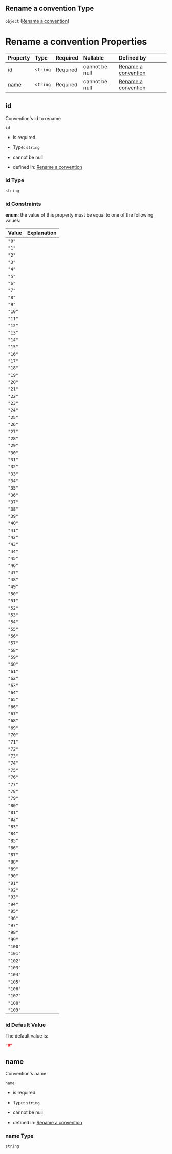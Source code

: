 ## Rename a convention Type

`object` ([Rename a convention](rename-convention.md))

# Rename a convention Properties

| Property      | Type     | Required | Nullable       | Defined by                                                                                            |
| :------------ | :------- | :------- | :------------- | :---------------------------------------------------------------------------------------------------- |
| [id](#id)     | `string` | Required | cannot be null | [Rename a convention](rename-convention-properties-id.md "rename-convention.json#/properties/id")     |
| [name](#name) | `string` | Required | cannot be null | [Rename a convention](rename-convention-properties-name.md "rename-convention.json#/properties/name") |

## id

Convention's id to rename

`id`

*   is required

*   Type: `string`

*   cannot be null

*   defined in: [Rename a convention](rename-convention-properties-id.md "rename-convention.json#/properties/id")

### id Type

`string`

### id Constraints

**enum**: the value of this property must be equal to one of the following values:

| Value   | Explanation |
| :------ | :---------- |
| `"0"`   |             |
| `"1"`   |             |
| `"2"`   |             |
| `"3"`   |             |
| `"4"`   |             |
| `"5"`   |             |
| `"6"`   |             |
| `"7"`   |             |
| `"8"`   |             |
| `"9"`   |             |
| `"10"`  |             |
| `"11"`  |             |
| `"12"`  |             |
| `"13"`  |             |
| `"14"`  |             |
| `"15"`  |             |
| `"16"`  |             |
| `"17"`  |             |
| `"18"`  |             |
| `"19"`  |             |
| `"20"`  |             |
| `"21"`  |             |
| `"22"`  |             |
| `"23"`  |             |
| `"24"`  |             |
| `"25"`  |             |
| `"26"`  |             |
| `"27"`  |             |
| `"28"`  |             |
| `"29"`  |             |
| `"30"`  |             |
| `"31"`  |             |
| `"32"`  |             |
| `"33"`  |             |
| `"34"`  |             |
| `"35"`  |             |
| `"36"`  |             |
| `"37"`  |             |
| `"38"`  |             |
| `"39"`  |             |
| `"40"`  |             |
| `"41"`  |             |
| `"42"`  |             |
| `"43"`  |             |
| `"44"`  |             |
| `"45"`  |             |
| `"46"`  |             |
| `"47"`  |             |
| `"48"`  |             |
| `"49"`  |             |
| `"50"`  |             |
| `"51"`  |             |
| `"52"`  |             |
| `"53"`  |             |
| `"54"`  |             |
| `"55"`  |             |
| `"56"`  |             |
| `"57"`  |             |
| `"58"`  |             |
| `"59"`  |             |
| `"60"`  |             |
| `"61"`  |             |
| `"62"`  |             |
| `"63"`  |             |
| `"64"`  |             |
| `"65"`  |             |
| `"66"`  |             |
| `"67"`  |             |
| `"68"`  |             |
| `"69"`  |             |
| `"70"`  |             |
| `"71"`  |             |
| `"72"`  |             |
| `"73"`  |             |
| `"74"`  |             |
| `"75"`  |             |
| `"76"`  |             |
| `"77"`  |             |
| `"78"`  |             |
| `"79"`  |             |
| `"80"`  |             |
| `"81"`  |             |
| `"82"`  |             |
| `"83"`  |             |
| `"84"`  |             |
| `"85"`  |             |
| `"86"`  |             |
| `"87"`  |             |
| `"88"`  |             |
| `"89"`  |             |
| `"90"`  |             |
| `"91"`  |             |
| `"92"`  |             |
| `"93"`  |             |
| `"94"`  |             |
| `"95"`  |             |
| `"96"`  |             |
| `"97"`  |             |
| `"98"`  |             |
| `"99"`  |             |
| `"100"` |             |
| `"101"` |             |
| `"102"` |             |
| `"103"` |             |
| `"104"` |             |
| `"105"` |             |
| `"106"` |             |
| `"107"` |             |
| `"108"` |             |
| `"109"` |             |

### id Default Value

The default value is:

```json
"0"
```

## name

Convention's name

`name`

*   is required

*   Type: `string`

*   cannot be null

*   defined in: [Rename a convention](rename-convention-properties-name.md "rename-convention.json#/properties/name")

### name Type

`string`
